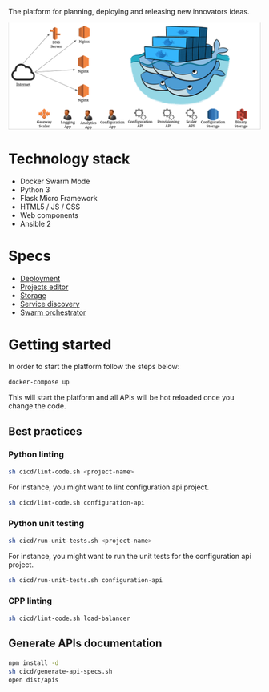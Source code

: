 The platform for planning, deploying and releasing new innovators ideas.

![Architecture overview](docs/images/architecture-overview.png)

# Technology stack

* Docker Swarm Mode
* Python 3
* Flask Micro Framework
* HTML5 / JS / CSS
* Web components
* Ansible 2

# Specs

* [Deployment](deployment/README.md)
* [Projects editor](docs/specs/projects-editor.md)
* [Storage](docs/specs/storage.md)
* [Service discovery](docs/specs/service-discovery.md)
* [Swarm orchestrator](docs/specs/swarm-orchestrator.md)

# Getting started

In order to start the platform follow the steps below:

```bash
docker-compose up
```

This will start the platform and all APIs will be hot reloaded once you change the code.

## Best practices

### Python linting

```bash
sh cicd/lint-code.sh <project-name>
```

For instance, you might want to lint configuration api project.

```bash
sh cicd/lint-code.sh configuration-api
```

### Python unit testing

```bash
sh cicd/run-unit-tests.sh <project-name>
```

For instance, you might want to run the unit tests for the configuration api project.

```bash
sh cicd/run-unit-tests.sh configuration-api
```

### CPP linting

```bash
sh cicd/lint-code.sh load-balancer
```

## Generate APIs documentation

```bash
npm install -d
sh cicd/generate-api-specs.sh
open dist/apis
```
